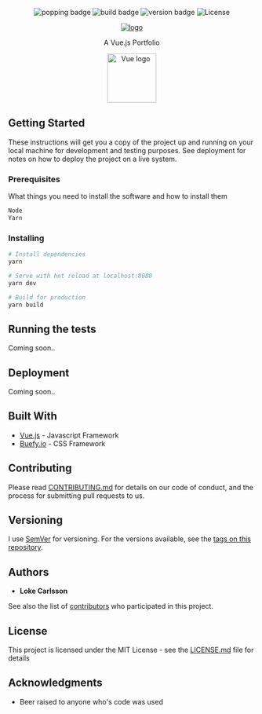 <p align="center">
  <img alt="popping badge" src="https://img.shields.io/hackage-deps/v/lens.svg" />
  <img alt="build badge" src="https://img.shields.io/badge/build-never built-lightgrey.svg?style=flat-square" />
  <img alt="version badge" src="https://img.shields.io/badge/version-2.0.0-blue.svg?style=flat-square" />
  <img src="https://img.shields.io/npm/l/vue.svg" alt="License">
</p>
<p align="center"><a href="https://lokecarlsson.se"><img alt="logo" src="https://raw.githubusercontent.com/LokeCarlsson/lokecarlsson/master/src/assets/img/logo.png" /></a></p>
<p align="center">A Vue.js Portfolio</p>
<p align="center"><a href="https://vuejs.org" target="_blank"><img width="100" src="https://vuejs.org/images/logo.png" alt="Vue logo"></a></p>

## Getting Started

These instructions will get you a copy of the project up and running on your local machine for development and testing purposes. See deployment for notes on how to deploy the project on a live system.

### Prerequisites

What things you need to install the software and how to install them

``` bash
Node
Yarn
```

### Installing



``` bash
# Install dependencies
yarn

# Serve with hot reload at localhost:8080
yarn dev

# Build for production
yarn build
```

## Running the tests

Coming soon..

## Deployment

Coming soon..

## Built With

* [Vue.js](https://vuejs.org/) - Javascript Framework
* [Buefy.io](https://buefy.github.io/#/) - CSS Framework

## Contributing

Please read [CONTRIBUTING.md](https://github.com/LokeCarlsson/lokecarlsson/blob/master/CONTRIBUTING.md) for details on our code of conduct, and the process for submitting pull requests to us.

## Versioning

I use [SemVer](http://semver.org/) for versioning. For the versions available, see the [tags on this repository](https://github.com/your/project/tags). 

## Authors

* **Loke Carlsson**

See also the list of [contributors](https://github.com/your/project/contributors) who participated in this project.

## License

This project is licensed under the MIT License - see the [LICENSE.md](LICENSE.md) file for details

## Acknowledgments

* Beer raised to anyone who's code was used
